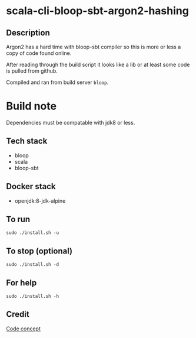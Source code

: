 # scala-cli-bloop-sbt-argon2-hashing

## Description
Argon2 has a hard time with
bloop-sbt compiler so this is more
or less a copy of code found online.

After reading through the build script
it looks like a lib or at least some
code is pulled from github.

Compiled and ran from build server `bloop`.

# Build note
Dependencies must be compatable with jdk8 or less.

## Tech stack
- bloop
- scala
- bloop-sbt

## Docker stack
- openjdk:8-jdk-alpine

## To run
`sudo ./install.sh -u`

## To stop (optional)
`sudo ./install.sh -d`

## For help
`sudo ./install.sh -h`

## Credit
[Code concept](https://github.com/outr/scalapass.git)
